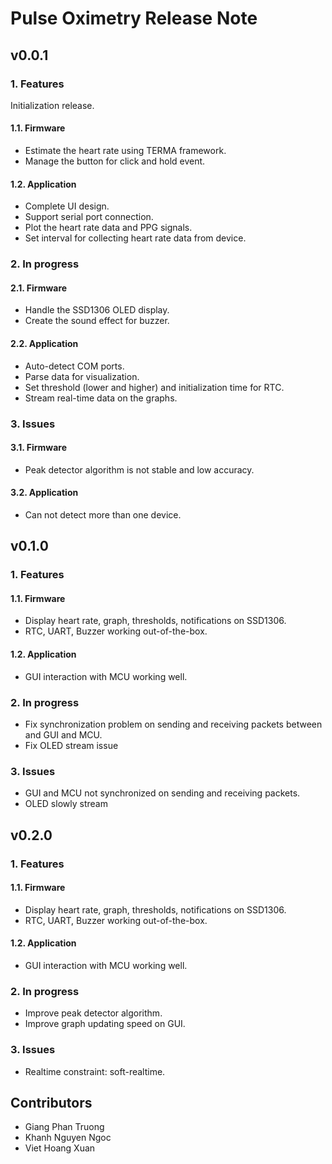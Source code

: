 # Pulse Oximetry Release Note

## **v0.0.1**
### 1. Features
Initialization release.
#### 1.1. Firmware
- Estimate the heart rate using TERMA framework.
- Manage the button for click and hold event.
#### 1.2. Application
- Complete UI design.
- Support serial port connection.
- Plot the heart rate data and PPG signals.
- Set interval for collecting heart rate data from device.

### 2. In progress
#### 2.1. Firmware
- Handle the SSD1306 OLED display.
- Create the sound effect for buzzer.
#### 2.2. Application
- Auto-detect COM ports.
- Parse data for visualization.
- Set threshold (lower and higher) and initialization time for RTC.
- Stream real-time data on the graphs.

### 3. Issues
#### 3.1. Firmware
- Peak detector algorithm is not stable and low accuracy.
#### 3.2. Application
- Can not detect more than one device.


## **v0.1.0**
### 1. Features

#### 1.1. Firmware

- Display heart rate, graph, thresholds, notifications on SSD1306.
- RTC, UART, Buzzer working out-of-the-box.

#### 1.2. Application

- GUI interaction with MCU working well.

### 2. In progress

- Fix synchronization problem on sending and receiving packets between and GUI and MCU.
- Fix OLED stream issue

### 3. Issues

- GUI and MCU not synchronized on sending and receiving packets.
- OLED slowly stream


## **v0.2.0**
### 1. Features

#### 1.1. Firmware

- Display heart rate, graph, thresholds, notifications on SSD1306.
- RTC, UART, Buzzer working out-of-the-box.

#### 1.2. Application

- GUI interaction with MCU working well.

### 2. In progress

- Improve peak detector algorithm.
- Improve graph updating speed on GUI.

### 3. Issues

- Realtime constraint: soft-realtime.

## Contributors
- Giang Phan Truong
- Khanh Nguyen Ngoc
- Viet Hoang Xuan